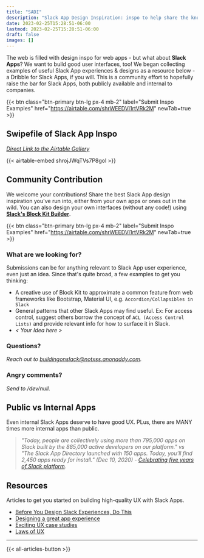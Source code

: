```yaml
---
title: "SADI"
description: "Slack App Design Inspiration: inspo to help share the knowledge of great Slack UX."
date: 2023-02-25T15:28:51-06:00
lastmod: 2023-02-25T15:28:51-06:00
draft: false
images: []
---
```


The web is filled with design inspo for web apps - but what about **Slack Apps**? We want to build good user interfaces, too! We began collecting examples of useful Slack App experiences & designs as a resource below - a Dribble for Slack Apps, if you will. This is a community effort to hopefully raise the bar for Slack Apps, both publicly available and internal to companies.

{{< btn class="btn-primary btn-lg px-4 mb-2" label="Submit Inspo Examples" href="https://airtable.com/shrWEEDVl1rtVRk2M" newTab=true >}}

## Swipefile of Slack App Inspo

_[Direct Link to the Airtable Gallery](https://airtable.com/shrojJWqTVs7P8gol/tbl5eNtl77EsvXOwz?backgroundColor=purple&viewControls=on)_

{{< airtable-embed shrojJWqTVs7P8gol >}}

## Community Contribution

We welcome your contributions! Share the best Slack App design inspiration you've run into, either from your own apps or ones out in the wild. You can also design your own interfaces (without any code!) using **[Slack's Block Kit Builder](https://app.slack.com/block-kit-builder/)**.

{{< btn class="btn-primary btn-lg px-4 mb-2" label="Submit Inspo Examples" href="https://airtable.com/shrWEEDVl1rtVRk2M" newTab=true >}}

### What are we looking for?

Submissions can be for anything relevant to Slack App user experience, even just an idea. Since that's quite broad, a few examples to get you thinking:

- A creative use of Block Kit to approximate a common feature from web frameworks like Bootstrap, Material UI, e.g. `Accordion/Collapsibles in Slack`
- General patterns that other Slack Apps may find useful. Ex: For access control, suggest others borrow the concept of `ACL (Access Control Lists)` and provide relevant info for how to surface it in Slack.
- _< Your Idea here >_

### Questions?

_Reach out to [buildingonslack@notxss.anonaddy.com](mailto:buildingonslack@notxss.anonaddy.com)._

### Angry comments?

_Send to /dev/null._

## Public vs Internal Apps

Even internal Slack Apps deserve to have good UX. PLus, there are MANY times more internal apps than public.

> _"Today, people are collectively using more than 795,000 apps on Slack built by the 885,000 active developers on our platform." vs "The Slack App Directory launched with 150 apps. Today, you’ll find 2,450 apps ready for install." (Dec 10, 2020) - [Celebrating five years of Slack platform](https://medium.com/slack-developer-blog/celebrating-five-years-of-slack-platform-9aa85b1849a3)._

## Resources

Articles to get you started on building high-quality UX with Slack Apps.

- [Before You Design Slack Experiences, Do This](https://medium.com/salesforce-ux/before-you-design-slack-experiences-do-this-31d3c70472d9)
- [Designing a great app experience](https://api.slack.com/start/designing)
- [Exciting UX case studies](https://builtformars.com/)
- [Laws of UX](https://lawsofux.com/)

---

{{< all-articles-button >}}
